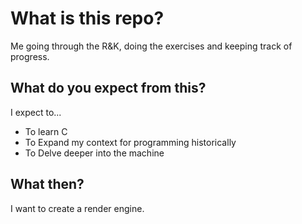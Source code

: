 # What is this repo?
Me going through the R&K, doing the exercises and keeping track of progress.

## What do you expect from this?
I expect to...
- To learn C
- To Expand my context for programming historically
- To Delve deeper into the machine

## What then?
I want to create a render engine.
 
